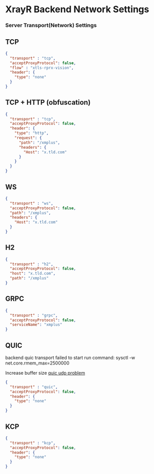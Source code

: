 # XrayR Backend Network Settings

### Server Transport(Network) Settings 

## TCP

```json
{
  "transport" : "tcp",
  "acceptProxyProtocol": false,
  "flow" : "xtls-rprx-vision",
  "header": {
    "type": "none"
  }
}
```

## TCP + HTTP (obfuscation)

```json
{
  "transport" : "tcp",
  "acceptProxyProtocol": false,
  "header": {
    "type": "http",
    "request": {
      "path": "/xmplus",
      "headers": {
        "Host": "x.tld.com"
      }
    }
  }
}
```


## WS

```json
{
  "transport" : "ws",
  "acceptProxyProtocol": false,
  "path": "/xmplus",
  "headers": {
    "Host": "x.tld.com"
  }
}
```

## H2

```json
{
  "transport" : "h2",
  "acceptProxyProtocol": false,
  "host": "x.tld.com",
  "path": "/xmplus"
}
```


## GRPC

```json
{
  "transport" : "grpc",
  "acceptProxyProtocol": false,
  "serviceName": "xmplus"
}
```


## QUIC

backend quic transport failed to start run command: sysctl -w net.core.rmem_max=2500000 

Increase buffer size [quic udp problem](https://github.com/lucas-clemente/quic-go/wiki/UDP-Receive-Buffer-Size)

```json
{
  "transport" : "quic",
  "acceptProxyProtocol": false,
  "header": {
    "type": "none"
  }
}
```



## KCP

```json
{
  "transport" : "kcp",
  "acceptProxyProtocol": false,
  "header": {
    "type": "none"
  }
}
```

